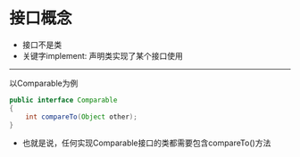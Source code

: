# 接口概念

- 接口不是类
- 关键字implement: 声明类实现了某个接口使用

***
  
以Comparable为例

```java
public interface Comparable
{
    int compareTo(Object other);
}
```

- 也就是说，任何实现Comparable接口的类都需要包含compareTo()方法
